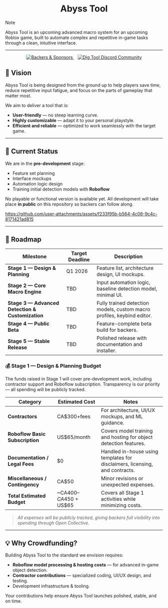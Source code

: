 <div align="center">
  <h1>Abyss Tool</h1>
</div>

> [!NOTE]
> Abyss Tool is an upcoming advanced macro system for an upcoming Roblox game, built to automate complex and repetitive in-game tasks through a clean, intuitive interface.

---

<p align="center">
  <a href="https://opencollective.com/abyss-tool">
    <img src="https://img.shields.io/opencollective/all/abyss-tool.svg?style=for-the-badge" alt="Backers & Sponsors" />
  </a>
  &nbsp;&nbsp;
  <a href="https://discord.gg/PeZUesBJGX">
    <img src="https://img.shields.io/discord/1387936657239703648?label=Dig%20Tool%20Discord&style=for-the-badge&logo=discord" alt="Dig Tool Discord Community" />
  </a>
</p>

## 🚀 Vision

Abyss Tool is being designed from the ground up to help players save time, reduce repetitive input fatigue, and focus on the parts of gameplay that matter most.  

We aim to deliver a tool that is:
- **User-friendly** — no steep learning curve.
- **Highly customizable** — adapt it to your personal playstyle.
- **Efficient and reliable** — optimized to work seamlessly with the target game.

---

## 📅 Current Status

We are in the **pre-development** stage:
- Feature set planning
- Interface mockups
- Automation logic design
- Training initial detection models with **Roboflow**

No playable or functional version is available yet. All development will take place **in public** on this repository so backers can follow along.

https://github.com/user-attachments/assets/f233f95b-b564-4c08-9c4c-8171421ad815

---

## 📍 Roadmap

| Milestone | Target Deadline | Description |
|-----------|--------------|-------------|
| **Stage 1 — Design & Planning** | Q1 2026 | Feature list, architecture design, UI mockups. |
| **Stage 2 — Core Macro Engine** | TBD | Input automation logic, baseline detection model, minimal UI. |
| **Stage 3 — Advanced Detection & Customization** | TBD | Fully trained detection models, custom macro profiles, keybind editor. |
| **Stage 4 — Public Beta** | TBD | Feature-complete beta build for backers. |
| **Stage 5 — Stable Release** | TBD | Polished release with documentation and installer. |

### 💰 Stage 1 — Design & Planning Budget

The funds raised in Stage 1 will cover pre-development work, including contractor support and Roboflow subscription. Transparency is our priority — all spending will be publicly tracked.

| Category | Estimated Cost | Notes |
|----------|----------------|-------|
| **Contractors** | CA$300+fees | For architecture, UI/UX mockups, and ML guidance. |
| **Roboflow Basic Subscription** | US$65/month | Covers model training and hosting for object detection features. |
| **Documentation / Legal Fees** | $0 | Handled in-house using templates for disclaimers, licensing, and contracts. |
| **Miscellaneous / Contingency** | CA$50 | Minor revisions or unexpected expenses. |
| **Total Estimated Budget** | ~CA$400–CA$450 + US$65 | Covers all Stage 1 activities while minimizing costs. |

> *All expenses will be publicly tracked, giving backers full visibility into spending through Open Collective.*

---

## 💡 Why Crowdfunding?

Building Abyss Tool to the standard we envision requires:
- **Roboflow model processing & hosting costs** — for advanced in-game object detection.
- **Contractor contributions** — specialized coding, UI/UX design, and testing.
- Development infrastructure & tooling.

Your contributions help ensure Abyss Tool launches polished, stable, and on time.
